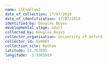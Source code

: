 ```yaml
---
name: ilEndFlam1
date_of_collection: 17/07/2019
date_of_identification: 17/07/2019
identified_by: Douglas Boyes
developmental_stage: adult
collected_by: Douglas Boyes
collector_organisation: University of Oxford
collector_id: Ox0062
collection_site: Wytham
latitude: 51.767095
longitude: -1.3301019
---
```

